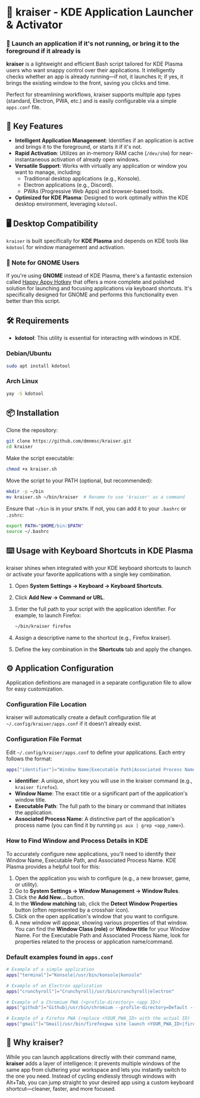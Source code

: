 # 🚀 kraiser - KDE Application Launcher & Activator

### 🧠 Launch an application if it's not running, or bring it to the foreground if it already is

**kraiser** is a lightweight and efficient Bash script tailored for KDE Plasma users who want snappy control over their applications. It intelligently checks whether an app is already running—if not, it launches it; if yes, it brings the existing window to the front, saving you clicks and time.

Perfect for streamlining workflows, kraiser supports multiple app types (standard, Electron, PWA, etc.) and is easily configurable via a simple `apps.conf` file.


## 🧩 Key Features

- **Intelligent Application Management**: Identifies if an application is active and brings it to the foreground, or starts it if it's not.
- **Rapid Activation**: Utilizes an in-memory RAM cache (`/dev/shm`) for near-instantaneous activation of already open windows.
- **Versatile Support**: Works with virtually any application or window you want to manage, including:
  - Traditional desktop applications (e.g., Konsole).
  - Electron applications (e.g., Discord).
  - PWAs (Progressive Web Apps) and browser-based tools.
- **Optimized for KDE Plasma**: Designed to work optimally within the KDE desktop environment, leveraging `kdotool`.

## 🖥️ Desktop Compatibility

`kraiser` is built specifically for **KDE Plasma** and depends on KDE tools like `kdotool` for window management and activation.

### 🧠 Note for GNOME Users

If you're using **GNOME** instead of KDE Plasma, there's a fantastic extension called [Happy Appy Hotkey](https://extensions.gnome.org/extension/6057/happy-appy-hotkey/) that offers a more complete and polished solution for launching and focusing applications via keyboard shortcuts. It's specifically designed for GNOME and performs this functionality even better than this script.

## 🛠️ Requirements

- **kdotool**: This utility is essential for interacting with windows in KDE.

### Debian/Ubuntu

```bash
sudo apt install kdotool
```

### Arch Linux

```bash
yay -S kdotool
```

## 📦 Installation

Clone the repository:

```bash
git clone https://github.com/dmnmsc/kraiser.git
cd kraiser
```

Make the script executable:

```bash
chmod +x kraiser.sh
```

Move the script to your PATH (optional, but recommended):

```bash
mkdir -p ~/bin
mv kraiser.sh ~/bin/kraiser  # Rename to use 'kraiser' as a command
```

Ensure that `~/bin` is in your `$PATH`. If not, you can add it to your `.bashrc` or `.zshrc`:

```bash
export PATH="$HOME/bin:$PATH"
source ~/.bashrc
```

## ⌨️ Usage with Keyboard Shortcuts in KDE Plasma

kraiser shines when integrated with your KDE keyboard shortcuts to launch or activate your favorite applications with a single key combination.

1. Open **System Settings → Keyboard → Keyboard Shortcuts**.
2. Click **Add New → Command or URL**.
3. Enter the full path to your script with the application identifier. For example, to launch Firefox:

   ```bash
   ~/bin/kraiser firefox
   ```

4. Assign a descriptive name to the shortcut (e.g., Firefox kraiser).
5. Define the key combination in the **Shortcuts** tab and apply the changes.

## ⚙️ Application Configuration

Application definitions are managed in a separate configuration file to allow for easy customization.

### Configuration File Location

kraiser will automatically create a default configuration file at `~/.config/kraiser/apps.conf` if it doesn't already exist.

### Configuration File Format

Edit `~/.config/kraiser/apps.conf` to define your applications. Each entry follows the format:

```bash
apps["identifier"]="Window Name|Executable Path|Associated Process Name"
```

- **identifier**: A unique, short key you will use in the kraiser command (e.g., `kraiser firefox`).
- **Window Name**: The exact title or a significant part of the application's window title.
- **Executable Path**: The full path to the binary or command that initiates the application.
- **Associated Process Name**: A distinctive part of the application's process name (you can find it by running `ps aux | grep <app_name>`).

### How to Find Window and Process Details in KDE

To accurately configure new applications, you'll need to identify their Window Name, Executable Path, and Associated Process Name. KDE Plasma provides a helpful tool for this:

1. Open the application you wish to configure (e.g., a new browser, game, or utility).
2. Go to **System Settings → Window Management → Window Rules**.
3. Click the **Add New...** button.
4. In the **Window matching** tab, click the **Detect Window Properties** button (often represented by a crosshair icon).
5. Click on the open application's window that you want to configure.
6. A new window will appear, showing various properties of that window. You can find the **Window Class (role)** or **Window title** for your Window Name. For the Executable Path and Associated Process Name, look for properties related to the process or application name/command.

### Default examples found in `apps.conf`

```bash
# Example of a simple application
apps["terminal"]="Konsole|/usr/bin/konsole|konsole"

# Example of an Electron application
apps["crunchyroll"]="Crunchyroll|/usr/bin/crunchyroll|electron"

# Example of a Chromium PWA (<profile-directory> <app ID>)
apps["github"]="Github|/usr/bin/chromium --profile-directory=Default --app-id=hnpfjnhllnonngcglapefqaidbinmjnm|chromium"

# Example of a Firefox PWA (replace <YOUR_PWA_ID> with the actual ID)
apps["gmail"]="Gmail|/usr/bin/firefoxpwa site launch <YOUR_PWA_ID>|firefoxpwa"

```

## 🤔 Why kraiser?

While you can launch applications directly with their command name, **kraiser** adds a layer of intelligence: it prevents multiple windows of the same app from cluttering your workspace and lets you instantly switch to the one you need. Instead of cycling endlessly through windows with Alt+Tab, you can jump straight to your desired app using a custom keyboard shortcut—cleaner, faster, and more focused.

